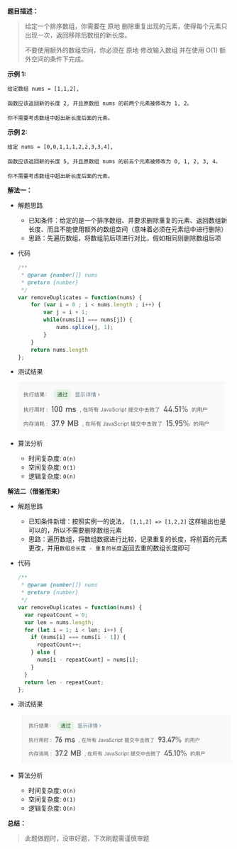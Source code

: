 **题目描述：** 

> 给定一个排序数组，你需要在 原地 删除重复出现的元素，使得每个元素只出现一次，返回移除后数组的新长度。
>
> 不要使用额外的数组空间，你必须在 原地 修改输入数组 并在使用 O(1) 额外空间的条件下完成。



**示例 1:**

``` 
给定数组 nums = [1,1,2], 

函数应该返回新的长度 2, 并且原数组 nums 的前两个元素被修改为 1, 2。 

你不需要考虑数组中超出新长度后面的元素。
```



**示例 2:**

```
给定 nums = [0,0,1,1,1,2,2,3,3,4],

函数应该返回新的长度 5, 并且原数组 nums 的前五个元素被修改为 0, 1, 2, 3, 4。

你不需要考虑数组中超出新长度后面的元素。
```





**解法一：**

- 解题思路

  - 已知条件：给定的是一个排序数组、并要求删除重复的元素、返回数组新长度、而且不能使用额外的数组空间（意味着必须在元素组中进行删除）
  - 思路：先遍历数组，将数组前后项进行对比，假如相同则删除数组后项

- 代码

  ``` javascript
  /**
   * @param {number[]} nums
   * @return {number}
   */
  var removeDuplicates = function(nums) {
      for (var i = 0 ; i < nums.length ; i++) {
          var j = i + 1;
          while(nums[i] === nums[j]) {
              nums.splice(j, 1);
          }
      }
      return nums.length
  };
  ```

- 测试结果

  ![](./result.png)
  
- 算法分析

  - 时间复杂度: `O(n)`
  - 空间复杂度: `O(1)`
  -  逻辑复杂度: `O(n)`



**解法二（借鉴而来）**

- 解题思路

  - 已知条件新增：按照实例一的说法， `[1,1,2] => [1,2,2]` 这样输出也是可以的，所以不需要删除数组元素
  - 思路：遍历数组，将数组数据进行比较，记录重复的长度，将前面的元素更改，并用`数组总长度 - 重复的长度`返回去重的数组长度即可

- 代码

  ``` javascript
  /**
   * @param {number[]} nums
   * @return {number}
   */
  var removeDuplicates = function(nums) {
  	var repeatCount = 0;
    var len = nums.length;
    for (let i = 1; i < len; i++) {
      if (nums[i] === nums[i - 1]) {
        repeatCount++;
      } else {
        nums[i - repeatCount] = nums[i];
      }
    }
    return len - repeatCount;
  };
  ```

- 测试结果

  ![](./result1.png)
  
- 算法分析

  - 时间复杂度: `O(n)`
  - 空间复杂度: `O(1)`
  -  逻辑复杂度: `O(n)`



**总结：**

> 此题做题时，没审好题，下次刷题需谨慎审题